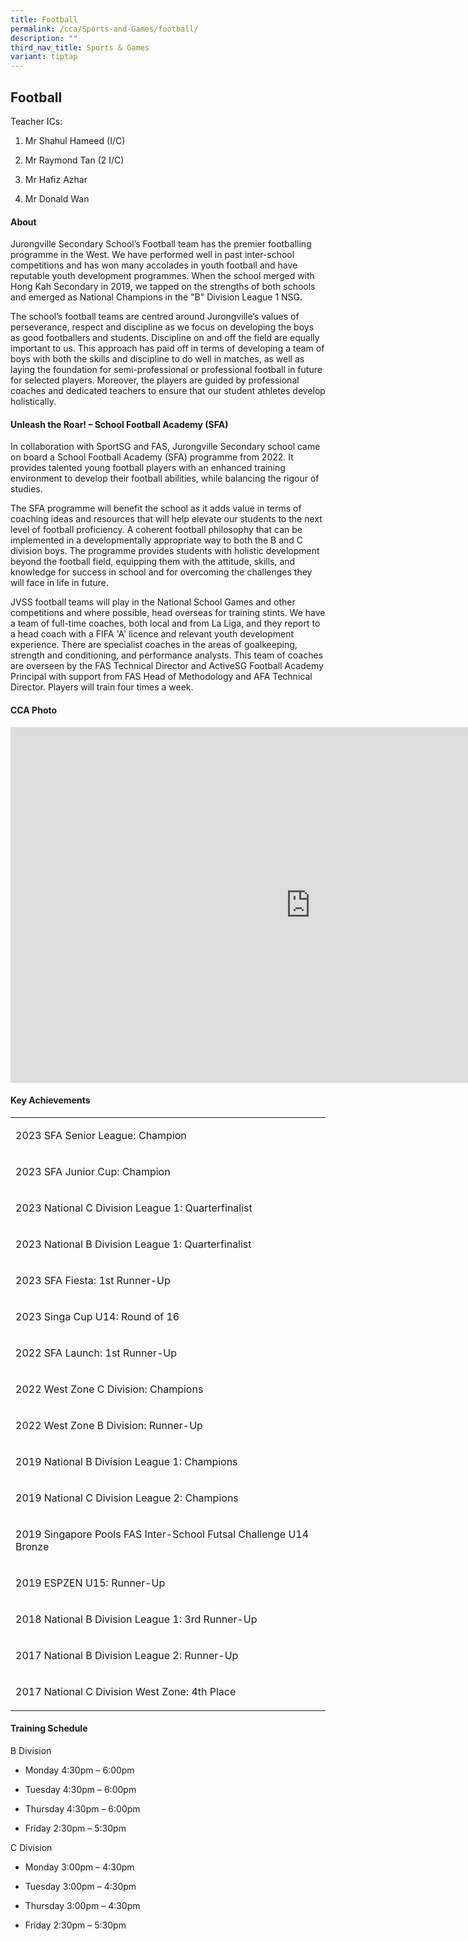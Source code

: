 ```yaml
---
title: Football
permalink: /cca/Sports-and-Games/football/
description: ""
third_nav_title: Sports & Games
variant: tiptap
---
```

<h2>Football</h2>
<p>Teacher ICs:</p>
<ol data-tight="true" class="tight">
<li>
<p>Mr Shahul Hameed (I/C)</p>
</li>
<li>
<p>Mr Raymond Tan (2 I/C)</p>
</li>
<li>
<p>Mr Hafiz Azhar</p>
</li>
<li>
<p>Mr Donald Wan</p>
</li>
</ol>
<p></p>
<h4>About</h4>
<p>Jurongville Secondary School’s Football team has the premier footballing
programme in the West. We have performed well in past inter-school competitions
and has won many accolades in youth football and have reputable youth development
programmes. When the school merged with Hong Kah Secondary in 2019, we
tapped on the strengths of both schools and emerged as National Champions
in the "B" Division League 1 NSG.</p>
<p>The school’s football teams are centred around Jurongville’s values of
perseverance, respect and discipline as we focus on developing the boys
as good footballers and students. Discipline on and off the field are equally
important to us. This approach has paid off in terms of developing a team
of boys with both the skills and discipline to do well in matches, as well
as laying the foundation for semi-professional or professional football
in future for selected players. Moreover, the players are guided by professional
coaches and dedicated teachers to ensure that our student athletes develop
holistically.</p>
<p></p>
<h4>Unleash the Roar! – School Football Academy (SFA)</h4>
<p>In collaboration with SportSG and FAS, Jurongville Secondary school came
on board a School Football Academy (SFA) programme from 2022. It provides
talented young football players with an enhanced training environment to
develop their football abilities, while balancing the rigour of studies.</p>
<p>The SFA programme will benefit the school as it adds value in terms of
coaching ideas and resources that will help elevate our students to the
next level of football proficiency. A coherent football philosophy that
can be implemented in a developmentally appropriate way to both the B and
C division boys. The programme provides students with holistic development
beyond the football field, equipping them with the attitude, skills, and
knowledge for success in school and for overcoming the challenges they
will face in life in future.</p>
<p>JVSS football teams will play in the National School Games and other competitions
and where possible, head overseas for training stints. We have a team of
full-time coaches, both local and from La Liga, and they report to a head
coach with a FIFA 'A' licence and relevant youth development experience.
There are specialist coaches in the areas of goalkeeping, strength and
conditioning, and performance analysts. This team of coaches are overseen
by the FAS Technical Director and ActiveSG Football Academy Principal with
support from FAS Head of Methodology and AFA Technical Director. Players
will train four times a week.</p>
<p></p>
<h4>CCA Photo</h4>
<div class="iframe-wrapper">
<iframe height="569" width="960" allowfullscreen="true" frameborder="0" src="https://docs.google.com/presentation/d/e/2PACX-1vRpnTF87cHxZyE9x-Ul04KMl3mwaLdW4HGiaJbXvyahwVgbJ1n0DtqtT-PJsG5thFukyge5s8JB5ows/embed?start=true&amp;loop=true&amp;delayms=5000"></iframe>
</div>
<p></p>
<h4>Key Achievements</h4>
<table style="minWidth: 25px">
<colgroup>
<col>
</colgroup>
<tbody>
<tr>
<td rowspan="1" colspan="1">
<p>2023 SFA Senior League: Champion</p>
</td>
</tr>
<tr>
<td rowspan="1" colspan="1">
<p>2023 SFA Junior Cup: Champion</p>
</td>
</tr>
<tr>
<td rowspan="1" colspan="1">
<p>2023 National C Division League 1: Quarterfinalist</p>
</td>
</tr>
<tr>
<td rowspan="1" colspan="1">
<p>2023 National B Division League 1: Quarterfinalist</p>
</td>
</tr>
<tr>
<td rowspan="1" colspan="1">
<p>2023 SFA Fiesta: 1st Runner-Up</p>
</td>
</tr>
<tr>
<td rowspan="1" colspan="1">
<p>2023 Singa Cup U14: Round of 16</p>
</td>
</tr>
<tr>
<td rowspan="1" colspan="1">
<p>2022 SFA Launch: 1st Runner-Up</p>
</td>
</tr>
<tr>
<td rowspan="1" colspan="1">
<p>2022 West Zone C Division: Champions</p>
</td>
</tr>
<tr>
<td rowspan="1" colspan="1">
<p>2022 West Zone B Division: Runner-Up</p>
</td>
</tr>
<tr>
<td rowspan="1" colspan="1">
<p>2019 National B Division League 1: Champions</p>
</td>
</tr>
<tr>
<td rowspan="1" colspan="1">
<p>2019 National C Division League 2: Champions</p>
</td>
</tr>
<tr>
<td rowspan="1" colspan="1">
<p>2019 Singapore Pools FAS Inter-School Futsal Challenge U14 Bronze</p>
</td>
</tr>
<tr>
<td rowspan="1" colspan="1">
<p>2019 ESPZEN U15: Runner-Up</p>
</td>
</tr>
<tr>
<td rowspan="1" colspan="1">
<p>2018 National B Division League 1: 3rd Runner-Up</p>
</td>
</tr>
<tr>
<td rowspan="1" colspan="1">
<p>2017 National B Division League 2: Runner-Up</p>
</td>
</tr>
<tr>
<td rowspan="1" colspan="1">
<p>2017 National C Division West Zone: 4th Place</p>
</td>
</tr>
</tbody>
</table>
<p></p>
<h4>Training Schedule</h4>
<p>B Division
<br>
</p>
<ul data-tight="true" class="tight">
<li>
<p>Monday 4:30pm – 6:00pm
<br>
</p>
</li>
<li>
<p>Tuesday 4:30pm – 6:00pm
<br>
</p>
</li>
<li>
<p>Thursday 4:30pm – 6:00pm
<br>
</p>
</li>
<li>
<p>Friday 2:30pm – 5:30pm
<br>
</p>
</li>
</ul>
<p>C Division
<br>
</p>
<ul data-tight="true" class="tight">
<li>
<p>Monday 3:00pm – 4:30pm
<br>
</p>
</li>
<li>
<p>Tuesday 3:00pm – 4:30pm
<br>
</p>
</li>
<li>
<p>Thursday 3:00pm – 4:30pm
<br>
</p>
</li>
<li>
<p>Friday 2:30pm – 5:30pm
<br>
</p>
</li>
</ul>
<p></p>